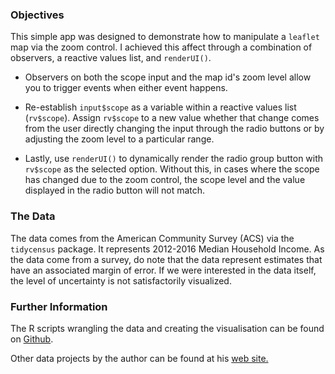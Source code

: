 ### Objectives

This simple app was designed to demonstrate how to manipulate a `leaflet` map via the zoom control. I achieved this affect through a combination of observers, a reactive values list, and `renderUI()`. 

* Observers on both the scope input and the map id's zoom level allow you to trigger events when either event happens.

* Re-establish `input$scope` as a variable within a reactive values list (`rv$scope`). Assign `rv$scope` to a new value whether that change comes from the user directly changing the input through the radio buttons or by adjusting the zoom level to a particular range.

* Lastly, use `renderUI()` to dynamically render the radio group button with `rv$scope` as the selected option. Without this, in cases where the scope has changed due to the zoom control, the scope level and the value displayed in the radio button will not match.

### The Data

The data comes from the American Community Survey (ACS) via the `tidycensus` package. It represents 2012-2016 Median Household Income. As the data come from a survey, do note that the data represent estimates that have an associated margin of error. If we were interested in the data itself, the level of uncertainty is not satisfactorily visualized.

### Further Information

The R scripts wrangling the data and creating the visualisation can be found on <a href="https://github.com/seanangio/dv_income/" target="_blank">Github</a>.

Other data projects by the author can be found at his <a href="https://sean.rbind.io/" target="_blank">web site.</a>

